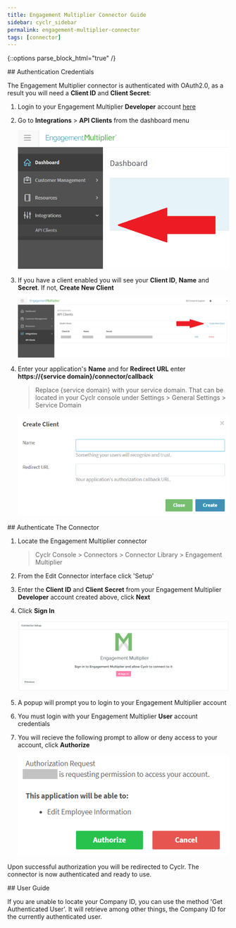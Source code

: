 ```yaml
---
title: Engagement Multiplier Connector Guide
sidebar: cyclr_sidebar
permalink: engagement-multiplier-connector
tags: [connector]
---
```

{::options parse_block_html="true" /}
<section class="card">
## Authentication Credentials

The Engagement Multiplier connector is authenticated with OAuth2.0, as a result you will need a **Client ID** and **Client Secret**:

1. Login to your Engagement Multiplier **Developer** account [here](http://em.envisionitmedia.com)

2. Go to **Integrations** > **API Clients** from the dashboard menu

   ![engagement multiplier interface](./images/engage_multi_1.png)

3. If you have a client enabled you will see your **Client ID**, **Name** and **Secret**. If not, **Create New Client**

   ![engagement multiplier interface](./images/engage_multi_2.png)

4. Enter your application's **Name** and for **Redirect URL** enter **https://{service domain}/connector/callback**

   > Replace {service domain} with your service domain. That can be located in your Cyclr console under Settings > General Settings > Service Domain

   ![engagement multiplier interface](./images/engage_multi_3.png)


</section>
<section class="card">
## Authenticate The Connector

1. Locate the Engagement Multiplier connector

   > Cyclr Console > Connectors > Connector Library > Engagement Multiplier

2. From the Edit Connector interface click 'Setup'

3. Enter the **Client ID** and **Client Secret** from your Engagement Multiplier **Developer** account created above, click **Next**

4. Click **Sign In**

   ![engagement multiplier interface](./images/engage_multi_5.png)

5. A popup will prompt you to login to your Engagement Multiplier account

6. You must login with your Engagement Multiplier **User** account credentials

7. You will recieve the following prompt to allow or deny access to your account, click **Authorize**

   ![engagement multiplier interface](./images/engage_multi_4.png)

Upon successful authorization you will be redirected to Cyclr. The connector is now authenticated and ready to use.


</section>
<section class="card">
## User Guide

If you are unable to locate your Company ID, you can use the method 'Get Authenticated User'. It will retrieve among other things, the Company ID for the currently authenticated user.
</section>
